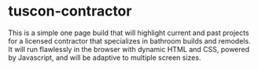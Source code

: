 # tuscon-contractor
This is a simple one page build that will highlight current and past projects for a licensed contractor that specializes in bathroom builds and remodels. It will run flawlessly in the browser with dynamic HTML and CSS, powered by Javascript, and will be adaptive to multiple screen sizes.
